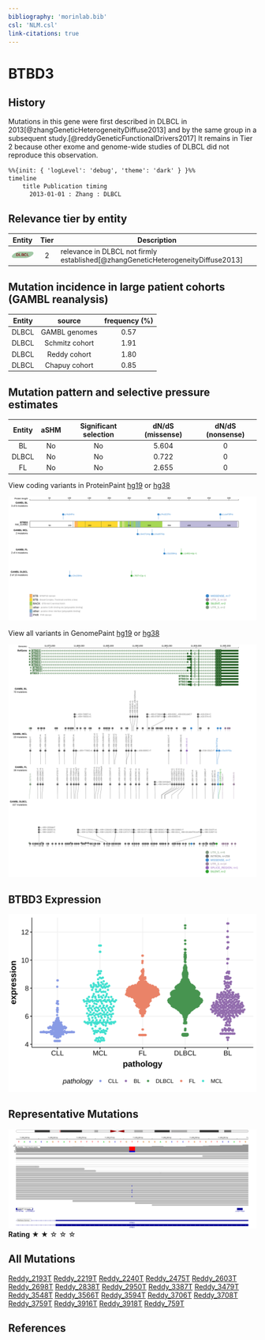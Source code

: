 ```yaml
---
bibliography: 'morinlab.bib'
csl: 'NLM.csl'
link-citations: true
---
```

# BTBD3

## History
Mutations in this gene were first described in DLBCL in 2013[@zhangGeneticHeterogeneityDiffuse2013] and by the same group in a subsequent study.[@reddyGeneticFunctionalDrivers2017] It remains in Tier 2 because other exome and genome-wide studies of DLBCL did not reproduce this observation. 

```mermaid
%%{init: { 'logLevel': 'debug', 'theme': 'dark' } }%%
timeline
    title Publication timing
      2013-01-01 : Zhang : DLBCL
```

## Relevance tier by entity

|Entity|Tier|Description                              |
|:------:|:----:|-----------------------------------------|
|![DLBCL](images/icons/DLBCL_tier2.png) |2   |relevance in DLBCL not firmly established[@zhangGeneticHeterogeneityDiffuse2013]|

## Mutation incidence in large patient cohorts (GAMBL reanalysis)

|Entity|source        |frequency (%)|
|:------:|:--------------:|:-------------:|
|DLBCL |GAMBL genomes |0.57         |
|DLBCL |Schmitz cohort|1.91         |
|DLBCL |Reddy cohort  |1.80         |
|DLBCL |Chapuy cohort |0.85         |

## Mutation pattern and selective pressure estimates

|Entity|aSHM|Significant selection|dN/dS (missense)|dN/dS (nonsense)|
|:------:|:----:|:---------------------:|:----------------:|:----------------:|
|BL    |No  |No                   |5.604           |0               |
|DLBCL |No  |No                   |0.722           |0               |
|FL    |No  |No                   |2.655           |0               |

View coding variants in ProteinPaint [hg19](https://morinlab.github.io/LLMPP/GAMBL/BTBD3_protein.html)  or [hg38](https://morinlab.github.io/LLMPP/GAMBL/BTBD3_protein_hg38.html)

![](images/proteinpaint/BTBD3_NM_014962.svg)

View all variants in GenomePaint [hg19](https://morinlab.github.io/LLMPP/GAMBL/BTBD3.html)  or [hg38](https://morinlab.github.io/LLMPP/GAMBL/BTBD3_hg38.html)

![](images/proteinpaint/BTBD3.svg)

## BTBD3 Expression
![](images/gene_expression/BTBD3_by_pathology.svg)

## Representative Mutations

![](primary/BTBD3_1.svg)
**Rating**
&starf; &starf; &star; &star; &star; 

## All Mutations

[Reddy_2193T](https://www.bcgsc.ca/downloads/morinlab/GAMBL/Reddy/igv_reports/Reddy_2193T.html)
[Reddy_2219T](https://www.bcgsc.ca/downloads/morinlab/GAMBL/Reddy/igv_reports/Reddy_2219T.html)
[Reddy_2240T](https://www.bcgsc.ca/downloads/morinlab/GAMBL/Reddy/igv_reports/Reddy_2240T.html)
[Reddy_2475T](https://www.bcgsc.ca/downloads/morinlab/GAMBL/Reddy/igv_reports/Reddy_2475T.html)
[Reddy_2603T](https://www.bcgsc.ca/downloads/morinlab/GAMBL/Reddy/igv_reports/Reddy_2603T.html)
[Reddy_2698T](https://www.bcgsc.ca/downloads/morinlab/GAMBL/Reddy/igv_reports/Reddy_2698T.html)
[Reddy_2838T](https://www.bcgsc.ca/downloads/morinlab/GAMBL/Reddy/igv_reports/Reddy_2838T.html)
[Reddy_2950T](https://www.bcgsc.ca/downloads/morinlab/GAMBL/Reddy/igv_reports/Reddy_2950T.html)
[Reddy_3387T](https://www.bcgsc.ca/downloads/morinlab/GAMBL/Reddy/igv_reports/Reddy_3387T.html)
[Reddy_3479T](https://www.bcgsc.ca/downloads/morinlab/GAMBL/Reddy/igv_reports/Reddy_3479T.html)
[Reddy_3548T](https://www.bcgsc.ca/downloads/morinlab/GAMBL/Reddy/igv_reports/Reddy_3548T.html)
[Reddy_3566T](https://www.bcgsc.ca/downloads/morinlab/GAMBL/Reddy/igv_reports/Reddy_3566T.html)
[Reddy_3594T](https://www.bcgsc.ca/downloads/morinlab/GAMBL/Reddy/igv_reports/Reddy_3594T.html)
[Reddy_3706T](https://www.bcgsc.ca/downloads/morinlab/GAMBL/Reddy/igv_reports/Reddy_3706T.html)
[Reddy_3708T](https://www.bcgsc.ca/downloads/morinlab/GAMBL/Reddy/igv_reports/Reddy_3708T.html)
[Reddy_3759T](https://www.bcgsc.ca/downloads/morinlab/GAMBL/Reddy/igv_reports/Reddy_3759T.html)
[Reddy_3916T](https://www.bcgsc.ca/downloads/morinlab/GAMBL/Reddy/igv_reports/Reddy_3916T.html)
[Reddy_3918T](https://www.bcgsc.ca/downloads/morinlab/GAMBL/Reddy/igv_reports/Reddy_3918T.html)
[Reddy_759T](https://www.bcgsc.ca/downloads/morinlab/GAMBL/Reddy/igv_reports/Reddy_759T.html)

## References


<!-- ORIGIN: reddyGeneticFunctionalDrivers2017 -->
<!-- DLBCL: reddyGeneticFunctionalDrivers2017 -->
